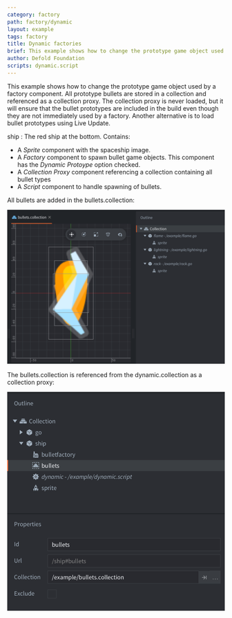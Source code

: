 ```yaml
---
category: factory
path: factory/dynamic
layout: example
tags: factory
title: Dynamic factories
brief: This example shows how to change the prototype game object used by a factory component.
author: Defold Foundation
scripts: dynamic.script
---
```


This example shows how to change the prototype game object used by a factory component. All prototype bullets are stored in a collection and referenced as a collection proxy. The collection proxy is never loaded, but it will ensure that the bullet prototypes are included in the build even though they are not immediately used by a factory. Another alternative is to load bullet prototypes using Live Update.

ship
: The red ship at the bottom. Contains:
  - A *Sprite* component with the spaceship image.
  - A *Factory* component to spawn bullet game objects. This component has the *Dynamic Protoype* option checked.
  - A *Collection Proxy* component referencing a collection containing all bullet types
  - A *Script* component to handle spawning of bullets.

All bullets are added in the bullets.collection:

![](bullets_collection.png)

The bullets.collection is referenced from the dynamic.collection as a collection proxy:

![](dynamic_collection.png)